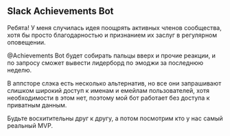 ## Slack Achievements Bot

Ребята! У меня случилась идея поощрять активных членов сообщества, хотя бы просто благодарностью и признанием их заслуг в регулярном оповещении.

@Achievements Bot будет собирать пальцы вверх и прочие реакции, и по запросу сможет вывести лидерборд по эмоджи за последнюю неделю.

В аппсторе слэка есть несколько альтернатив, но все они запрашивают слишком широкий доступ к именам и емейлам пользователей, хотя необходимости в этом нет, поэтому мой бот работает без доступа к приватным данным.

Будьте восхитительны друг к другу, а потом посмотрим кто у нас самый реальный MVP.
